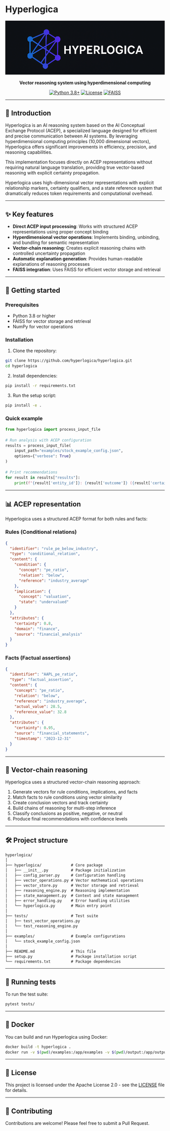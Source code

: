 # Hyperlogica

<div align="center">

![Hyperlogica Logo](assets/logo.png)

**Vector reasoning system using hyperdimensional computing**

[![Python 3.8+](https://img.shields.io/badge/python-3.8+-blue.svg)](https://www.python.org/downloads/)
[![License](https://img.shields.io/badge/License-Apache%202.0-blue.svg)](LICENSE)
[![FAISS](https://img.shields.io/badge/Vector%20DB-FAISS-orange.svg)](https://github.com/facebookresearch/faiss)

</div>

---

## 📖 Introduction

Hyperlogica is an AI reasoning system based on the AI Conceptual Exchange Protocol (ACEP), a specialized language designed for efficient and precise communication between AI systems. By leveraging hyperdimensional computing principles (10,000 dimensional vectors), Hyperlogica offers significant improvements in efficiency, precision, and reasoning capabilities.

This implementation focuses directly on ACEP representations without requiring natural language translation, providing true vector-based reasoning with explicit certainty propagation.

Hyperlogica uses high-dimensional vector representations with explicit relationship markers, certainty qualifiers, and a state reference system that dramatically reduces token requirements and computational overhead.


---

## ✨ Key features

- **Direct ACEP input processing**: Works with structured ACEP representations using proper concept binding
- **Hyperdimensional vector operations**: Implements binding, unbinding, and bundling for semantic representation
- **Vector-chain reasoning**: Creates explicit reasoning chains with controlled uncertainty propagation
- **Automatic explanation generation**: Provides human-readable explanations of reasoning processes
- **FAISS integration**: Uses FAISS for efficient vector storage and retrieval

---

## 🚀 Getting started

### Prerequisites

- Python 3.8 or higher
- FAISS for vector storage and retrieval
- NumPy for vector operations

### Installation

1. Clone the repository:
```bash
git clone https://github.com/hyperlogica/hyperlogica.git
cd hyperlogica
```

2. Install dependencies:
```bash
pip install -r requirements.txt
```

3. Run the setup script:
```bash
pip install -e .
```

### Quick example

```python
from hyperlogica import process_input_file

# Run analysis with ACEP configuration
results = process_input_file(
    input_path="examples/stock_example_config.json",
    options={"verbose": True}
)

# Print recommendations
for result in results["results"]:
    print(f"{result['entity_id']}: {result['outcome']} ({result['certainty']:.2%} confidence)")
```

---

## 📊 ACEP representation

Hyperlogica uses a structured ACEP format for both rules and facts:

### Rules (Conditional relations)

```json
{
  "identifier": "rule_pe_below_industry",
  "type": "conditional_relation",
  "content": {
    "condition": {
      "concept": "pe_ratio",
      "relation": "below",
      "reference": "industry_average"
    },
    "implication": {
      "concept": "valuation",
      "state": "undervalued"
    }
  },
  "attributes": {
    "certainty": 0.8,
    "domain": "finance",
    "source": "financial_analysis"
  }
}
```

### Facts (Factual assertions)

```json
{
  "identifier": "AAPL_pe_ratio",
  "type": "factual_assertion",
  "content": {
    "concept": "pe_ratio",
    "relation": "below",
    "reference": "industry_average",
    "actual_value": 28.5,
    "reference_value": 32.8
  },
  "attributes": {
    "certainty": 0.95,
    "source": "financial_statements",
    "timestamp": "2023-12-31"
  }
}
```

---

## 🧠 Vector-chain reasoning

Hyperlogica uses a structured vector-chain reasoning approach:

1. Generate vectors for rule conditions, implications, and facts
2. Match facts to rule conditions using vector similarity
3. Create conclusion vectors and track certainty
4. Build chains of reasoning for multi-step inference
5. Classify conclusions as positive, negative, or neutral
6. Produce final recommendations with confidence levels

---

## 🛠️ Project structure

```
hyperlogica/
│
├── hyperlogica/             # Core package
│   ├── __init__.py          # Package initialization
│   ├── config_parser.py     # Configuration handling
│   ├── vector_operations.py # Vector mathematical operations
│   ├── vector_store.py      # Vector storage and retrieval
│   ├── reasoning_engine.py  # Reasoning implementation
│   ├── state_management.py  # Context and state management
│   ├── error_handling.py    # Error handling utilities
│   └── hyperlogica.py       # Main entry point
│
├── tests/                   # Test suite
│   ├── test_vector_operations.py
│   └── test_reasoning_engine.py
│
├── examples/                # Example configurations
│   └── stock_example_config.json
│
├── README.md                # This file
├── setup.py                 # Package installation script
└── requirements.txt         # Package dependencies
```

---

## 🧪 Running tests

To run the test suite:

```bash
pytest tests/
```

---

## 🐳 Docker

You can build and run Hyperlogica using Docker:

```bash
docker build -t hyperlogica .
docker run -v $(pwd)/examples:/app/examples -v $(pwd)/output:/app/output hyperlogica python -m hyperlogica.hyperlogica examples/stock_example_config.json
```

---

## 📝 License

This project is licensed under the Apache License 2.0 - see the [LICENSE](LICENSE) file for details.

---

## 🤝 Contributing

Contributions are welcome! Please feel free to submit a Pull Request.
